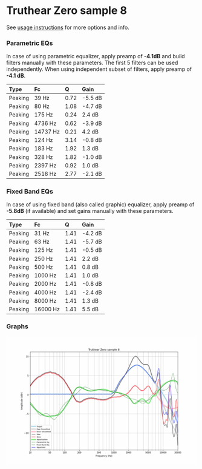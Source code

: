 # Truthear Zero sample 8
See [usage instructions](https://github.com/jaakkopasanen/AutoEq#usage) for more options and info.

### Parametric EQs
In case of using parametric equalizer, apply preamp of **-4.1dB** and build filters manually
with these parameters. The first 5 filters can be used independently.
When using independent subset of filters, apply preamp of **-4.1 dB**.

| Type    | Fc       |    Q | Gain    |
|:--------|:---------|:-----|:--------|
| Peaking | 39 Hz    | 0.72 | -5.5 dB |
| Peaking | 80 Hz    | 1.08 | -4.7 dB |
| Peaking | 175 Hz   | 0.24 | 2.4 dB  |
| Peaking | 4736 Hz  | 0.62 | -3.9 dB |
| Peaking | 14737 Hz | 0.21 | 4.2 dB  |
| Peaking | 124 Hz   | 3.14 | -0.8 dB |
| Peaking | 183 Hz   | 1.92 | 1.3 dB  |
| Peaking | 328 Hz   | 1.82 | -1.0 dB |
| Peaking | 2397 Hz  | 0.92 | 1.0 dB  |
| Peaking | 2518 Hz  | 2.77 | -2.1 dB |

### Fixed Band EQs
In case of using fixed band (also called graphic) equalizer, apply preamp of **-5.8dB**
(if available) and set gains manually with these parameters.

| Type    | Fc       |    Q | Gain    |
|:--------|:---------|:-----|:--------|
| Peaking | 31 Hz    | 1.41 | -4.2 dB |
| Peaking | 63 Hz    | 1.41 | -5.7 dB |
| Peaking | 125 Hz   | 1.41 | -0.5 dB |
| Peaking | 250 Hz   | 1.41 | 2.2 dB  |
| Peaking | 500 Hz   | 1.41 | 0.8 dB  |
| Peaking | 1000 Hz  | 1.41 | 1.0 dB  |
| Peaking | 2000 Hz  | 1.41 | -0.8 dB |
| Peaking | 4000 Hz  | 1.41 | -2.4 dB |
| Peaking | 8000 Hz  | 1.41 | 1.3 dB  |
| Peaking | 16000 Hz | 1.41 | 5.5 dB  |

### Graphs
![](./Truthear%20Zero%20sample%208.png)